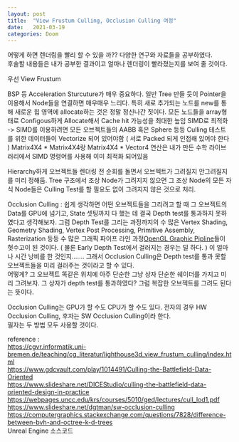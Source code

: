 ```yaml
---
layout: post
title:  "View Frustum Culling, Occlusion Culling 여정"
date:   2021-03-19
categories: Doom
---
```


어떻게 하면 렌더링을 빨리 할 수 있을 까?? 다양한 연구와 자료들을 공부하였다.    
후술할 내용들은 내가 공부한 결과이고 얼마나 렌더링이 빨라졌는지를 보여 줄 것이다.

우선 View Frustum 

BSP 등 Acceleration Sturcuture가 매우 중요하다. 일반 Tree 만들 듯이 Pointer을 이용해서 Node들을 연결하면 매우매우 느리다. 특히 새로 추가되는 노드를 new를 통해 새로운 힙 영역에 allocate하는 것은 정말 정신나간 짓이다.
모든 노드들을 array형태로 Configous하게 Allocate해서 Cache hit 가능성을 최대한 높임
SIMD로 최적화 -> SIMD를 이용하려면 모든 오브젝트들의 AABB 혹은 Sphere 등등 Culling 테스트를 위한 데이터들이 Vectorize 되어 있어야함 ( 서로 Packed 되게 인접해 있어야 한다 ) Matrix4X4 * Matrix4X4랑 Matrix4X4 * Vector4 연산은 내가 만든 수학 라이브러리에서 SIMD 명령어를 사용해 이미 최적화 되어있음

Hierarchy하게 오브젝트들 렌더링 전 순회를 돌면서 오브젝트가 그려질지 안그려질지를 미리 정해둠. Tree 구조에서 조상 Node가 그려지지 않으면 그 조상 Node의 모든 자식 Node들은 Culling Test를 할 필요도 없이 그려지지 않은 것으로 처리.


Occlusion Culling : 쉽게 생각하면 어떤 오브젝트들을 그리려고 할 때 그 오브젝트의 Data를 GPU에 넘기고, State 셋팅까지 다 했는 데 결국 Depth test를 통과하지 못하였다고 생각해보자. 그럼 Depth Test를 그리는 과정까지의 수 많은 Vertex Shading, Geometry Shading, Vertex Post Processing, Primitive Assembly, Rasterization 등등 수 많은 그래픽 파이프 라인 과정[OpenGL Graphic Pipline](https://www.khronos.org/opengl/wiki/Rendering_Pipeline_Overview)들이 헛수고이 된 것이다. ( 물론 Early Depth Test에서 걸러지는 경우는 덜 하다. ) 이 얼마나 시간 낭비를 한 것인지....... 그래서 Occlusion Culling은 Depth test를 통과 못할 오브젝트들을 미리 걸러주는 것이라고 할 수 있다.      
어떻게? 그 오브젝트 똑같은 위치에 아주 단순한 그냥 상자 단순한 쉐이더를 가지고 미리 그려보자. 그 상자가 depth test를 통과하였다? 그럼 복잡한 오브젝트를 그려도 된다는 뜻이다. 

Occlusion Culling는 GPU가 할 수도 CPU가 할 수도 있다. 전자의 경우 HW Occlusion Culling, 후자는 SW Occlusion Culling이라 한다.   
필자는 두 방법 모두 사용할 것이다.


reference :      
https://cgvr.informatik.uni-bremen.de/teaching/cg_literatur/lighthouse3d_view_frustum_culling/index.html     
https://www.gdcvault.com/play/1014491/Culling-the-Battlefield-Data-Oriented     
https://www.slideshare.net/DICEStudio/culling-the-battlefield-data-oriented-design-in-practice     
https://webpages.uncc.edu/krs/courses/5010/ged/lectures/cull_lod1.pdf       
https://www.slideshare.net/dgtman/sw-occlusion-culling     
https://computergraphics.stackexchange.com/questions/7828/difference-between-bvh-and-octree-k-d-trees         
Unreal Engine 소스코드
